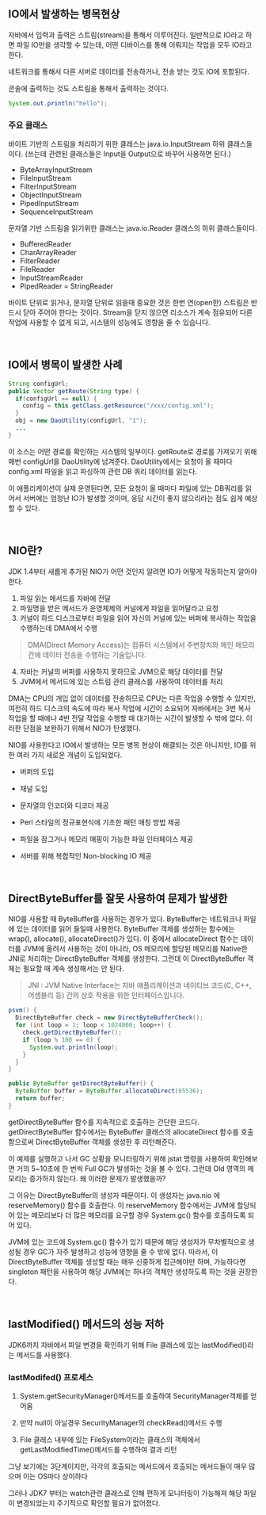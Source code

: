 ## IO에서 발생하는 병목현상

자바에서 입력과 출력은 스트림(stream)을 통해서 이루어진다. 일반적으로 IO라고 하면 파일 IO만을 생각할 수 있는데, 어떤 디바이스를 통해 이뤄지는 작업을 모두 IO라고 한다.

네트워크를 통해서 다른 서버로 데이터를 전송하거나, 전송 받는 것도 IO에 포함된다.

콘솔에 출력하는 것도 스트림을 통해서 출력하는 것이다.

```java
System.out.println("hello");
```

### 주요 클래스

바이트 기반의 스트림을 처리하기 위한 클래스는 java.io.InputStream 하위 클래스들이다. (쓰는데 관련된 클래스들은 Input을 Output으로 바꾸어 사용하면 된다.)
- ByteArrayInputStream
- FileInputStream
- FilterInputStream
- ObjectInputStream
- PipedInputStream
- SequenceInputStream

문자열 기반 스트림을 읽기위한 클래스는 java.io.Reader 클래스의 하위 클래스들이다.

- BufferedReader
- CharArrayReader
- FilterReader
- FileReader
- InputStreamReader
- PipedReader
= StringReader

바이트 단위로 읽거나, 문자열 단위로 읽을때 중요한 것은 한번 연(open한) 스트림은 반드시 닫아 주어야 한다는 것이다. Stream을 닫지 않으면 리소스가 계속 점유되어 다른 작업에 사용할 수 없게 되고, 시스템의 성능에도 영향을 줄 수 있습니다. 

<br>

## IO에서 병목이 발생한 사례

``` java
String configUrl;
public Vector getRoute(String type) {
  if(configUrl == null) {
    config = this.getClass.getResource("/xxx/config.xml");
  }
  obj = new DaoUtility(configUrl, "1");
  ...
}
```

이 소스는 어떤 경로를 확인하는 시스템의 일부이다. getRoute로 경로를 가져오기 위해 매번 configUrl을 DaoUtility에 넘겨준다.
DaoUtility에서는 요청이 올 때마다 config.xml 파일을 읽고 파싱하여 관련 DB 쿼리 데이터를 읽는다.

이 애플리케이션이 실제 운영된다면, 모든 요청이 올 때마다 파일에 있는 DB쿼리를 읽어서 서버에는 엄청난 IO가 발생할 것이며, 응답 시간이 좋지 않으리라는 점도 쉽게 예상할 수 있다.

<br>

## NIO란?

JDK 1.4부터 새롭게 추가된 NIO가 어떤 것인지 알려면 IO가 어떻게 작동하는지 알아야한다.

1. 파일 읽는 메서드를 자바에 전달
2. 파일명을 받은 메서드가 운영체제의 커널에게 파일을 읽어달라고 요청
3. 커널이 하드 디스크로부터 파일을 읽어 자신의 커널에 있는 버퍼에 복사하는 작업을 수행하는데 DMA에서 수행

> DMA(Direct Memory Access)는 컴퓨터 시스템에서 주변장치와 메인 메모리 간에 데이터 전송을 수행하는 기술입니다.

4. 자바는 커널의 버퍼를 사용하지 못하므로 JVM으로 해당 데이터를 전달
5. JVM에서 메서드에 있는 스트림 관리 클래스를 사용하여 데이터를 처리

DMA는 CPU의 개입 없이 데이터를 전송하므로 CPU는 다른 작업을 수행할 수 있지만, 여전히 하드 디스크의 속도에 따라 복사 작업에 시간이 소요되어 자바에서는 3번 복사 작업을 할 때에나 4번 전달 작업을 수행할 때 대기하는 시간이 발생할 수 밖에 없다. 이러한 단점을 보완하기 위해서 NIO가 탄생했다.

NIO를 사용한다고 IO에서 발생하는 모든 병목 현상이 해결되는 것은 아니지만, IO를 위한 여러 가지 새로운 개념이 도입되었다.

- 버퍼의 도입

- 채널 도입

- 문자열의 인코더와 디코더 제공

- Perl 스타일의 정규표현식에 기초한 패턴 매칭 방법 제공

- 파일을 잠그거나 메모리 매핑이 가능한 파일 인터페이스 제공

- 서버를 위해 복합적인 Non-blocking IO 제공

<br>

## DirectByteBuffer를 잘못 사용하여 문제가 발생한 

NIO를 사용할 때 ByteBuffer를 사용하는 경우가 있다. ByteBuffer는 네트워크나 파일에 있는 데이터를 읽어 들일때 사용한다. ByteBuffer 객체를 생성하는 함수에는 wrap(), allocate(), allocateDirect()가 있다. 이 중에서 allocateDirect 함수는 데이터를 JVM에 올려서 사용하는 것이 아니라, OS 메모리에 할당된 메모리를 Native한 JNI로 처리하는 DirectByteBuffer 객체를 생성한다. 그런데 이 DirectByteBuffer 객체는 필요할 때 계속 생성해서는 안 된다.

> JNI : JVM Native Interface는 자바 애플리케이션과 네이티브 코드(C, C++, 어셈블리 등) 간의 상호 작용을 위한 인터페이스입니다.

``` java
psvm() {
  DirectByteBuffer check = new DirectByteBufferCheck();
  for (int loop = 1; loop < 1024000; loop++) {
    check.getDirectByteBuffer();
    if (loop % 100 == 0) {
      System.out.println(loop);
    }
  }
}

public ByteBuffer getDirectByteBuffer() {
  ByteBuffer buffer = ByteBuffer.allocateDirect(65536);
  return buffer;
}
```

getDirectByteBuffer 함수를 지속적으로 호출하는 간단한 코드다. getDirectByteBuffer 함수에서는 ByteBuffer 클래스의 allocateDirect 함수를 호출함으로써 DirectByteBuffer 객체를 생성한 후 리턴해준다.

이 예제를 실행하고 나서 GC 상황을 모니터링하기 위해 jstat 명령을 사용하여 확인해보면 거의 5~10초에 한 번씩 Full GC가 발생하는 것을 볼 수 있다. 그런데 Old 영역의 메모리는 증가하지 않는다. 왜 이러한 문제가 발생했을까?

그 이유는 DirectByteBuffer의 생성자 때문이다. 이 생성자는 java.nio 에 reserveMemory() 함수를 호출한다. 이 reserveMemory 함수에서는 JVM에 할당되어 있는 메모리보다 더 많은 메모리를 요구할 경우 System.gc() 함수를 호출하도록 되어 있다.

JVM에 있는 코드에 System.gc() 함수가 있기 때문에 해당 생성자가 무차별적으로 생성될 경우 GC가 자주 발생하고 성능에 영향을 줄 수 밖에 없다. 따라서, 이 DirectByteBuffer 객체를 생성할 때는 매우 신중하게 접근해야만 하며, 가능하다면 singleton 패턴을 사용하여 해당 JVM에는 하나의 객체만 생성하도록 하는 것을 권장한다.

<br>

## lastModified() 메서드의 성능 저하

JDK6까지 자바에서 파일 변경을 확인하기 위해 File 클래스에 있는 lastModified()라는 메서드를 사용했다.

### lastModifed() 프로세스 

1. System.getSecurityManager()메서드를 호출하여 SecurityManager객체를 얻어옴

2. 만약 null이 아닐경우 SecurityManager의 checkRead()메서드 수행

3. File 클래스 내부에 있는 FileSystem이라는 클래스의 객체에서 getLastModifiedTime()메서드를 수행하여 결과 리턴

그냥 보기에는 3단계이지만, 각각의 호출되는 메서드에서 호출되는 메서드들이 매우 많으며 이는 OS마다 상이하다

그러나 JDK7 부터는 watch관련 클래스로 인해 편하게 모니터링이 가능해져 해당 파일이 변경되었는지 주기적으로 확인할 필요가 없어졌다.


